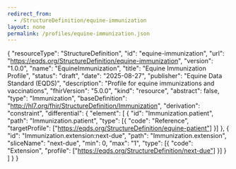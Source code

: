 ```yaml
---
redirect_from:
  - /StructureDefinition/equine-immunization
layout: none
permalink: /profiles/equine-immunization.json
---
```


{
  "resourceType": "StructureDefinition",
  "id": "equine-immunization",
  "url": "https://eqds.org/StructureDefinition/equine-immunization",
  "version": "1.0.0",
  "name": "EquineImmunization",
  "title": "Equine Immunization Profile",
  "status": "draft",
  "date": "2025-08-27",
  "publisher": "Equine Data Standard (EQDS)",
  "description": "Profile for equine immunizations and vaccinations",
  "fhirVersion": "5.0.0",
  "kind": "resource",
  "abstract": false,
  "type": "Immunization",
  "baseDefinition": "http://hl7.org/fhir/StructureDefinition/Immunization",
  "derivation": "constraint",
  "differential": {
    "element": [
      {
        "id": "Immunization.patient",
        "path": "Immunization.patient",
        "type": [{
          "code": "Reference",
          "targetProfile": ["https://eqds.org/StructureDefinition/equine-patient"]
        }]
      },
      {
        "id": "Immunization.extension:next-due",
        "path": "Immunization.extension",
        "sliceName": "next-due",
        "min": 0,
        "max": "1",
        "type": [{
          "code": "Extension",
          "profile": ["https://eqds.org/StructureDefinition/next-due"]
        }]
      }
    ]
  }
}
